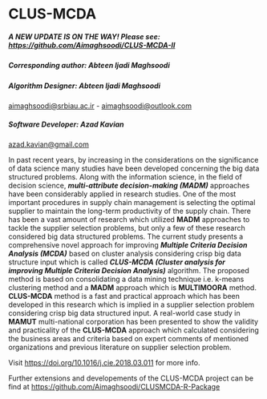 # CLUS-MCDA

##### A NEW UPDATE IS ON THE WAY! Please see: https://github.com/Aimaghsoodi/CLUS-MCDA-II

##### Corresponding author: Abteen Ijadi Maghsoodi
##### Algorithm Designer: Abteen Ijadi Maghsoodi
aimaghsoodi@srbiau.ac.ir - aimaghsoodi@outlook.com
##### Software Developer: Azad Kavian
azad.kavian@gmail.com

In past recent years, by increasing in the considerations on the significance of data science many studies have been developed concerning the big data structured problems. Along with the information science, in the field of decision science, _**multi-attribute decision-making (MADM)**_
approaches have been considerably applied in research studies. One of the most important procedures in supply chain management is selecting the optimal supplier to maintain the long-term productivity of the supply chain. There has been a vast amount of research which utilized **MADM** approaches to tackle the supplier selection problems, but only a few of these research considered big data structured problems. The current study presents a comprehensive novel approach for improving _**Multiple Criteria Decision Analysis (MCDA)**_ based on cluster analysis considering crisp big data structure input which is called _**CLUS-MCDA (Cluster analysis for improving Multiple Criteria Decision Analysis)**_ algorithm. The proposed method is based on consolidating a data mining technique i.e. k-means clustering method and a **MADM** approach which is **MULTIMOORA** method. **CLUS-MCDA** method is a fast and practical approach which has been developed in this research which is implied in a supplier selection problem considering crisp big data structured input. A real-world case study in **MAMUT** multi-national corporation has been presented to show the validity and practicality of the **CLUS-MCDA** approach which calculated considering the business areas and criteria based on expert comments of mentioned organizations and previous literature on supplier selection problem.

Visit https://doi.org/10.1016/j.cie.2018.03.011 for more info.

Further extensions and developements of the CLUS-MCDA project can be find at https://github.com/Aimaghsoodi/CLUSMCDA-R-Package

